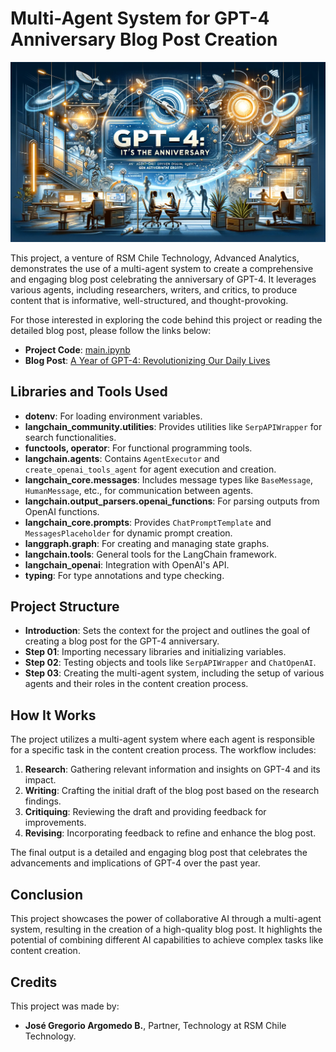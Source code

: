 
# Multi-Agent System for GPT-4 Anniversary Blog Post Creation

![Heather Image](img/heather.webp)

This project, a venture of RSM Chile Technology, Advanced Analytics, demonstrates the use of a multi-agent system to create a comprehensive and engaging blog post celebrating the anniversary of GPT-4. It leverages various agents, including researchers, writers, and critics, to produce content that is informative, well-structured, and thought-provoking.

For those interested in exploring the code behind this project or reading the detailed blog post, please follow the links below:

- **Project Code**: [main.ipynb](https://github.com/RSMChileTechnology/MultiAgentSystem_GPT4_Anniversary/blob/main/main.ipynb)
- **Blog Post**: [A Year of GPT-4: Revolutionizing Our Daily Lives](https://www.linkedin.com/feed/update/urn:li:activity:7174439355455782913/)


## Libraries and Tools Used

- **dotenv**: For loading environment variables.
- **langchain_community.utilities**: Provides utilities like `SerpAPIWrapper` for search functionalities.
- **functools, operator**: For functional programming tools.
- **langchain.agents**: Contains `AgentExecutor` and `create_openai_tools_agent` for agent execution and creation.
- **langchain_core.messages**: Includes message types like `BaseMessage`, `HumanMessage`, etc., for communication between agents.
- **langchain.output_parsers.openai_functions**: For parsing outputs from OpenAI functions.
- **langchain_core.prompts**: Provides `ChatPromptTemplate` and `MessagesPlaceholder` for dynamic prompt creation.
- **langgraph.graph**: For creating and managing state graphs.
- **langchain.tools**: General tools for the LangChain framework.
- **langchain_openai**: Integration with OpenAI's API.
- **typing**: For type annotations and type checking.

## Project Structure

- **Introduction**: Sets the context for the project and outlines the goal of creating a blog post for the GPT-4 anniversary.
- **Step 01**: Importing necessary libraries and initializing variables.
- **Step 02**: Testing objects and tools like `SerpAPIWrapper` and `ChatOpenAI`.
- **Step 03**: Creating the multi-agent system, including the setup of various agents and their roles in the content creation process.

## How It Works

The project utilizes a multi-agent system where each agent is responsible for a specific task in the content creation process. The workflow includes:

1. **Research**: Gathering relevant information and insights on GPT-4 and its impact.
2. **Writing**: Crafting the initial draft of the blog post based on the research findings.
3. **Critiquing**: Reviewing the draft and providing feedback for improvements.
4. **Revising**: Incorporating feedback to refine and enhance the blog post.

The final output is a detailed and engaging blog post that celebrates the advancements and implications of GPT-4 over the past year.

## Conclusion

This project showcases the power of collaborative AI through a multi-agent system, resulting in the creation of a high-quality blog post. It highlights the potential of combining different AI capabilities to achieve complex tasks like content creation.

## Credits

This project was made by:

- **José Gregorio Argomedo B.**, Partner, Technology at RSM Chile Technology.
